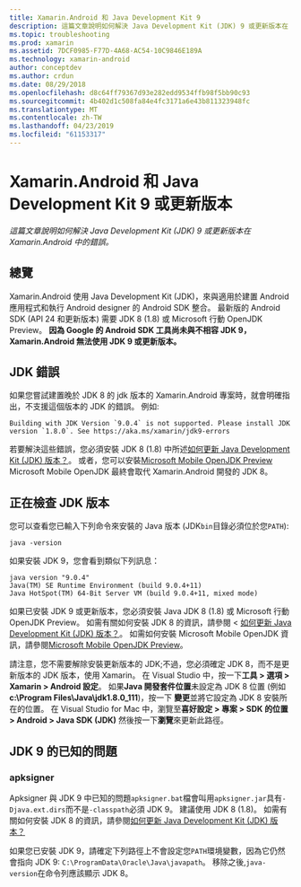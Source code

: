 ```yaml
---
title: Xamarin.Android 和 Java Development Kit 9
description: 這篇文章說明如何解決 Java Development Kit (JDK) 9 或更新版本在 Xamarin.Android 中的錯誤。
ms.topic: troubleshooting
ms.prod: xamarin
ms.assetid: 7DCF0985-F77D-4A68-AC54-10C9846E189A
ms.technology: xamarin-android
author: conceptdev
ms.author: crdun
ms.date: 08/29/2018
ms.openlocfilehash: d8c64ff79367d93e282edd9534ffb98f5bb90c93
ms.sourcegitcommit: 4b402d1c508fa84e4fc3171a6e43b811323948fc
ms.translationtype: MT
ms.contentlocale: zh-TW
ms.lasthandoff: 04/23/2019
ms.locfileid: "61153317"
---
```

# <a name="xamarinandroid-and-java-development-kit-9-or-later"></a>Xamarin.Android 和 Java Development Kit 9 或更新版本

_這篇文章說明如何解決 Java Development Kit (JDK) 9 或更新版本在 Xamarin.Android 中的錯誤。_


## <a name="overview"></a>總覽

Xamarin.Android 使用 Java Development Kit (JDK)，來與適用於建置 Android 應用程式和執行 Android designer 的 Android SDK 整合。 最新版的 Android SDK (API 24 和更新版本) 需要 JDK 8 (1.8) 或 Microsoft 行動 OpenJDK Preview。 **因為 Google 的 Android SDK 工具尚未與不相容 JDK 9，Xamarin.Android 無法使用 JDK 9 或更新版本。**

## <a name="jdk-errors"></a>JDK 錯誤

如果您嘗試建置晚於 JDK 8 的 jdk 版本的 Xamarin.Android 專案時，就會明確指出，不支援這個版本的 JDK 的錯誤。 例如: 

```shell
Building with JDK Version `9.0.4` is not supported. Please install JDK version `1.8.0`. See https://aka.ms/xamarin/jdk9-errors  
```

若要解決這些錯誤，您必須安裝 JDK 8 (1.8) 中所述[如何更新 Java Development Kit (JDK) 版本？](~/android/troubleshooting/questions/update-jdk.md)。
或者，您可以安裝[Microsoft Mobile OpenJDK Preview](~/android/get-started/installation/openjdk.md) Microsoft Mobile OpenJDK 最終會取代 Xamarin.Android 開發的 JDK 8。


## <a name="checking-the-jdk-version"></a>正在檢查 JDK 版本

您可以查看您已輸入下列命令來安裝的 Java 版本 (JDK`bin`目錄必須位於您`PATH`):

```shell
java -version
```

如果安裝 JDK 9，您會看到類似下列訊息：

```shell
java version "9.0.4"
Java(TM) SE Runtime Environment (build 9.0.4+11)
Java HotSpot(TM) 64-Bit Server VM (build 9.0.4+11, mixed mode)
```

如果已安裝 JDK 9 或更新版本，您必須安裝 Java JDK 8 (1.8) 或 Microsoft 行動 OpenJDK Preview。 如需有關如何安裝 JDK 8 的資訊，請參閱 <<c0> [ 如何更新 Java Development Kit (JDK) 版本？](~/android/troubleshooting/questions/update-jdk.md)。 如需如何安裝 Microsoft Mobile OpenJDK 資訊，請參閱[Microsoft Mobile OpenJDK Preview](~/android/get-started/installation/openjdk.md)。

請注意，您不需要解除安裝更新版本的 JDK;不過，您必須確定 JDK 8，而不是更新版本的 JDK 版本，使用 Xamarin。 在 Visual Studio 中，按一下**工具 > 選項 > Xamarin > Android 設定**。 如果**Java 開發套件位置**未設定為 JDK 8 位置 (例如**c:\\Program Files\\Java\\jdk1.8.0_111**)，按一下 **變更**並將它設定為 JDK 8 安裝所在的位置。 在 Visual Studio for Mac 中，瀏覽至**喜好設定 > 專案 > SDK 的位置 > Android > Java SDK (JDK)** 然後按一下**瀏覽**來更新此路徑。

## <a name="known-issues-with-jdk-9"></a>JDK 9 的已知的問題

### <a name="apksigner"></a>apksigner

Apksigner 與 JDK 9 中已知的問題`apksigner.bat`檔會叫用`apksigner.jar`具有`-Djava.ext.dirs`而不是`-classpath`必須 JDK 9。 建議使用 JDK 8 (1.8)。 如需有關如何安裝 JDK 8 的資訊，請參閱[如何更新 Java Development Kit (JDK) 版本？](~/android/troubleshooting/questions/update-jdk.md)

如果您已安裝 JDK 9，請確定下列路徑上不會設定您`PATH`環境變數，因為它仍然會指向 JDK 9: `C:\ProgramData\Oracle\Java\javapath`。 移除之後,`java-version`在命令列應該顯示 JDK 8。
